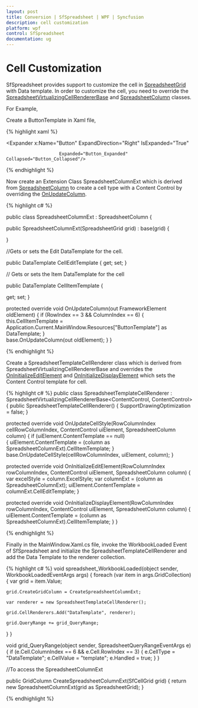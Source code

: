 ```yaml
---
layout: post
title: Conversion | SfSpreadsheet | WPF | Syncfusion
description: cell customization
platform: wpf
control: SfSpreadsheet
documentation: ug
---
```


# Cell Customization

SfSpreadsheet provides support to customize the cell in [SpreadsheetGrid](http://help.syncfusion.com/cr/cref_files/wpf/sfspreadsheet/topic6454.html) with Data template. In order to customize the cell, you need to override the [SpreadsheetVirtualizingCellRendererBase](http://help.syncfusion.com/cr/cref_files/wpf/sfspreadsheet/topic6915.html) and [SpreadsheetColumn](http://help.syncfusion.com/cr/cref_files/wpf/sfspreadsheet/topic6379.html) classes.

For Example,

Create a ButtonTemplate in Xaml file,

{% highlight xaml %}

<DataTemplate x:Key="ButtonTemplate" >

<Expander x:Name="Button" ExpandDirection="Right" IsExpanded="True" 

                        Expanded="Button_Expanded" Collapsed="Button_Collapsed"/>

</DataTemplate>

{% endhighlight %}

Now create an Extension Class SpreadsheetColumnExt which is derived from [SpreadsheetColumn](http://help.syncfusion.com/cr/cref_files/wpf/sfspreadsheet/topic6379.html) to create a cell type with a Content Control by overriding the [OnUpdateColumn](http://help.syncfusion.com/cr/cref_files/wpf/sfspreadsheet/topic1104.html).

{% highlight c# %}

public class SpreadsheetColumnExt : SpreadsheetColumn
{

public SpreadsheetColumnExt(SpreadsheetGrid grid) : base(grid)
{

}

//Gets or sets the Edit DataTemplate for the cell.

public DataTemplate CellEditTemplate
{
  get;
  set;
}

// Gets or sets the Item DataTemplate for the cell

public DataTemplate CellItemTemplate
{

  get;
  set;
}

protected override void OnUpdateColumn(out FrameworkElement oldElement)
{
    if (RowIndex == 3 && ColumnIndex == 6)
    {
       this.CellItemTemplate = Application.Current.MainWindow.Resources["ButtonTemplate"] as DataTemplate;
    }         
    base.OnUpdateColumn(out oldElement);
}
}

{% endhighlight %}

Create a SpreadsheetTemplateCellRenderer class which is derived from SpreadsheetVirtualizingCellRendererBase and overrides the [OnInitializeEditElement](http://help.syncfusion.com/cr/cref_files/wpf/sfspreadsheet/topic6936.html) and [OnInitializeDisplayElement](http://help.syncfusion.com/cr/cref_files/wpf/sfspreadsheet/topic6935.html) which sets the Content Control template for cell.

{% highlight c# %}
public class SpreadsheetTemplateCellRenderer : SpreadsheetVirtualizingCellRendererBase<ContentControl, ContentControl>
{
  public SpreadsheetTemplateCellRenderer()
  {
    SupportDrawingOptimization = false;
  }

  protected override void OnUpdateCellStyle(RowColumnIndex cellRowColumnIndex, ContentControl uiElement, SpreadsheetColumn column)
  {
    if (uiElement.ContentTemplate == null)  
    {
      uiElement.ContentTemplate = (column as SpreadsheetColumnExt).CellItemTemplate;
    }
    base.OnUpdateCellStyle(cellRowColumnIndex, uiElement, column);
  }

  protected override void OnInitializeEditElement(RowColumnIndex rowColumnIndex, ContentControl uiElement, SpreadsheetColumn column)
  {
    var excelStyle = column.ExcelStyle;
    var columnExt = (column as SpreadsheetColumnExt);
    uiElement.ContentTemplate = columnExt.CellEditTemplate;
  }
  
  protected override void OnInitializeDisplayElement(RowColumnIndex rowColumnIndex, ContentControl uiElement, SpreadsheetColumn column)
  {
    uiElement.ContentTemplate = (column as SpreadsheetColumnExt).CellItemTemplate;
  }
}

{% endhighlight %}

Finally in the MainWindow.Xaml.cs file, invoke the WorkbookLoaded Event of SfSpreadsheet and initialize the SpreadsheetTemplateCellRenderer and add the Data Template to the renderer collection. 

{% highlight c# %}
void spreadsheet_WorkbookLoaded(object sender, WorkbookLoadedEventArgs args)
{
  foreach (var item in args.GridCollection)
  {
    var grid = item.Value;

    grid.CreateGridColumn = CreateSpreadsheetColumnExt;

    var renderer = new SpreadsheetTemplateCellRenderer();

    grid.CellRenderers.Add("DataTemplate", renderer);

    grid.QueryRange += grid_QueryRange;
  }
}

void grid_QueryRange(object sender, SpreadsheetQueryRangeEventArgs e)
{
 if (e.Cell.ColumnIndex == 6 && e.Cell.RowIndex == 3)
 {
    e.CellType = "DataTemplate";
    e.CellValue = "template";
    e.Handled = true;
 }
}

//To access the SpreadsheetColumnExt

public GridColumn CreateSpreadsheetColumnExt(SfCellGrid grid)
{
    return new SpreadsheetColumnExt(grid as SpreadsheetGrid);
}

{% endhighlight %}
